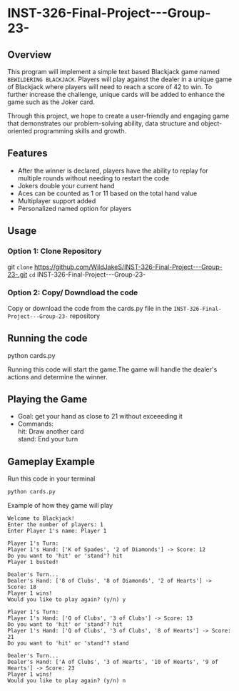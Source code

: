 # INST-326-Final-Project---Group-23- 

## Overview  
This program will implement a simple text based Blackjack game named ``BEWILDERING BLACKJACK``. Players will play against the dealer in a unique game of Blackjack where players will need to reach a score of 42 to win. To further increase the challenge, unique cards will be added to enhance the game such as the Joker card.

Through this project, we hope to create a user-friendly and engaging game that demonstrates our  problem-solving ability, data structure and object-oriented programming skills and growth.


## Features  
- After the winner is declared, players have the ability to replay for multiple rounds without needing to restart the code
- Jokers double your current hand
- Aces can be counted as 1 or 11 based on the total hand value
- Multiplayer support added
- Personalized named option for players


## Usage
### Option 1: Clone Repository

git `clone` https://github.com/WildJakeS/INST-326-Final-Project---Group-23-.git 
`cd` INST-326-Final-Project---Group-23-

### Option 2: Copy/ Downdload the code
Copy or download the code from the cards.py file in the ``INST-326-Final-Project---Group-23-`` repository

## Running the code  
python cards.py  

Running this code will start the game.The game will handle the dealer's actions and determine the winner.

## Playing the Game  
- Goal: get your hand as close to 21 without exceeeding it
- Commands:  
hit: Draw another card  
stand: End your turn

## Gameplay Example 
Run this code in your terminal
```bash 
python cards.py
```
Example of how they game will play
```
Welcome to Blackjack!  
Enter the number of players: 1  
Enter Player 1's name: Player 1  

Player 1's Turn:  
Player 1's Hand: ['K of Spades', '2 of Diamonds'] -> Score: 12  
Do you want to 'hit' or 'stand'? hit  
Player 1 busted!  
  
Dealer's Turn...  
Dealer's Hand: ['8 of Clubs', '8 of Diamonds', '2 of Hearts'] -> Score: 18  
Player 1 wins!  
Would you like to play again? (y/n) y  

Player 1's Turn:  
Player 1's Hand: ['Q of Clubs', '3 of Clubs'] -> Score: 13  
Do you want to 'hit' or 'stand'? hit  
Player 1's Hand: ['Q of Clubs', '3 of Clubs', '8 of Hearts'] -> Score: 21  
Do you want to 'hit' or 'stand'? stand  

Dealer's Turn...  
Dealer's Hand: ['A of Clubs', '3 of Hearts', '10 of Hearts', '9 of Hearts'] -> Score: 23  
Player 1 wins!  
Would you like to play again? (y/n) n 
